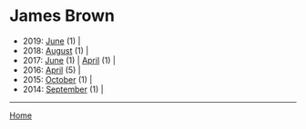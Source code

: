 # James Brown

  * 2019: 
      [June](./james-brown-2019-06.md) (1) | 
  * 2018: 
      [August](./james-brown-2018-08.md) (1) | 
  * 2017: 
      [June](./james-brown-2017-06.md) (1) | 
      [April](./james-brown-2017-04.md) (1) | 
  * 2016: 
      [April](./james-brown-2016-04.md) (5) | 
  * 2015: 
      [October](./james-brown-2015-10.md) (1) | 
  * 2014: 
      [September](./james-brown-2014-09.md) (1) | 

----

[Home](../)

